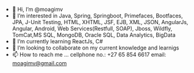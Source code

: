 - 👋 Hi, I’m @moagimv
- 👀 I’m interested in Java, Spring, Springboot, Primefaces, Bootfaces, JPA, J-Unit Testing, HTML, XHTML, JSF, EJB, XML, JSON, AngularJs, Angular, Android, Web Services(Restfull, SOAP), Jboss, Wildfly, TomCat,MS SQL, MongoDB, Oracle SQL, Data Analytics, BigData 
- 🌱 I’m currently learning ReactJs, C#
- 💞️ I’m looking to collaborate on my current knowledge and learnigs
- 📫 How to reach me ...
cellphone no.: +27 65 854 6617
email: moagimv@gmail.com
<!---
moagimv/moagimv is a ✨ special ✨ repository because its `README.md` (this file) appears on your GitHub profile.
You can click the Preview link to take a look at your changes.
--->
